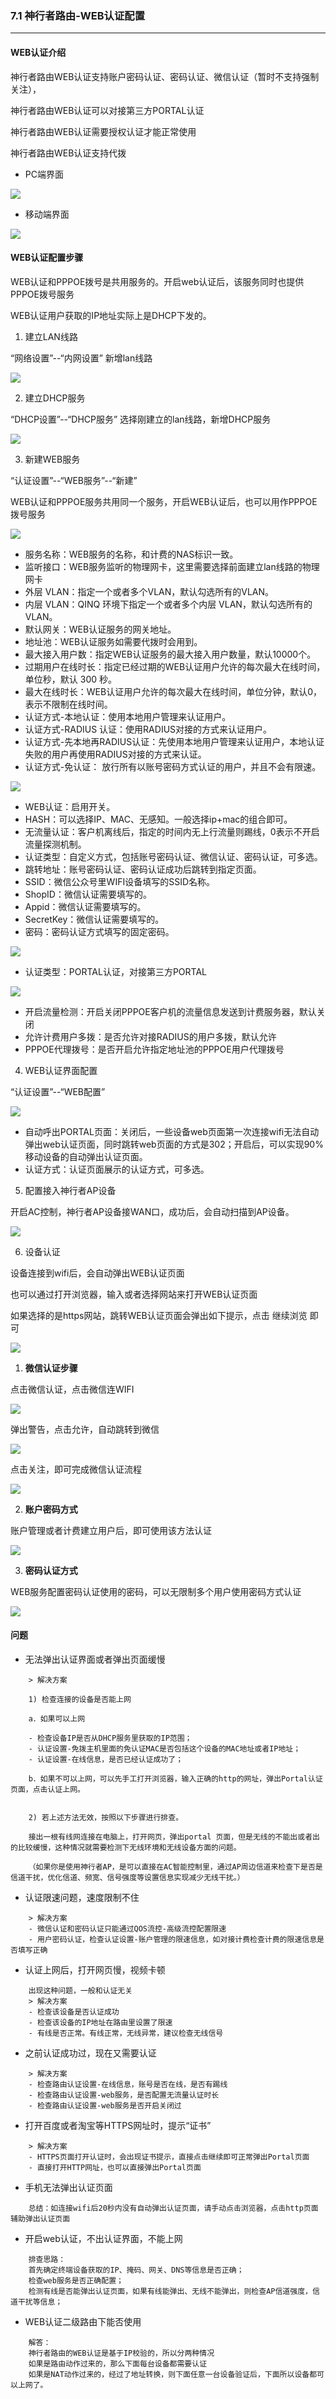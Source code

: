 ### 7.1 神行者路由-WEB认证配置
***

#### WEB认证介绍

神行者路由WEB认证支持账户密码认证、密码认证、微信认证（暂时不支持强制关注），

神行者路由WEB认证可以对接第三方PORTAL认证

神行者路由WEB认证需要授权认证才能正常使用

神行者路由WEB认证支持代拨

- PC端界面

![](http://static.toughcloud.net/toughsms/tc_20181224131528_9.png)

- 移动端界面

![](http://static.toughcloud.net/toughsms/tc_20181224131610_10.png)

#### WEB认证配置步骤

WEB认证和PPPOE拨号是共用服务的。开启web认证后，该服务同时也提供PPPOE拨号服务

WEB认证用户获取的IP地址实际上是DHCP下发的。

1. 建立LAN线路

“网络设置”--“内网设置” 新增lan线路

![](http://static.toughcloud.net/toughsms/tc_20181224131729_11.png)

2. 建立DHCP服务

“DHCP设置”--“DHCP服务” 选择刚建立的lan线路，新增DHCP服务

![](http://static.toughcloud.net/toughsms/tc_20181224131816_12.png)

3. 新建WEB服务

“认证设置”--“WEB服务”--“新建”

WEB认证和PPPOE服务共用同一个服务，开启WEB认证后，也可以用作PPPOE拨号服务

![](http://static.toughcloud.net/toughsms/tc_20181224131907_13.png)

- 服务名称：WEB服务的名称，和计费的NAS标识一致。
- 监听接口：WEB服务监听的物理网卡，这里需要选择前面建立lan线路的物理网卡
- 外层 VLAN：指定一个或者多个VLAN，默认勾选所有的VLAN。
- 内层 VLAN：QINQ 环境下指定一个或者多个内层 VLAN，默认勾选所有的VLAN。
- 默认网关：WEB认证服务的网关地址。
- 地址池：WEB认证服务如需要代拨时会用到。
- 最大接入用户数：指定WEB认证服务的最大接入用户数量，默认10000个。
- 过期用户在线时长：指定已经过期的WEB认证用户允许的每次最大在线时间，单位秒，默认 300 秒。
- 最大在线时长：WEB认证用户允许的每次最大在线时间，单位分钟，默认0，表示不限制在线时间。
- 认证方式-本地认证：使用本地用户管理来认证用户。
- 认证方式-RADIUS 认证：使用RADIUS对接的方式来认证用户。
- 认证方式-先本地再RADIUS认证：先使用本地用户管理来认证用户，本地认证失败的用户再使用RADIUS对接的方式来认证。
- 认证方式-免认证： 放行所有以账号密码方式认证的用户，并且不会有限速。

![](http://static.toughcloud.net/toughsms/tc_20181224132034_14.png)

- WEB认证：启用开关。
- HASH：可以选择IP、MAC、无感知。一般选择ip+mac的组合即可。
- 无流量认证：客户机离线后，指定的时间内无上行流量则踢线，0表示不开启流量探测机制。
- 认证类型：自定义方式，包括账号密码认证、微信认证、密码认证，可多选。
- 跳转地址：账号密码认证、密码认证成功后跳转到指定页面。
- SSID：微信公众号里WIFI设备填写的SSID名称。
- ShopID：微信认证需要填写的。
- Appid：微信认证需要填写的。
- SecretKey：微信认证需要填写的。
- 密码：密码认证方式填写的固定密码。

![](http://static.toughcloud.net/toughsms/tc_20181224132134_15.png)

- 认证类型：PORTAL认证，对接第三方PORTAL

![](http://static.toughcloud.net/toughsms/tc_20181224132203_16.png)

- 开启流量检测：开启关闭PPPOE客户机的流量信息发送到计费服务器，默认关闭
- 允许计费用户多拨：是否允许对接RADIUS的用户多拨，默认允许
- PPPOE代理拨号：是否开启允许指定地址池的PPPOE用户代理拨号

4. WEB认证界面配置

“认证设置”--“WEB配置”

![](http://static.toughcloud.net/toughsms/tc_20181224132305_17.png)

- 自动呼出PORTAL页面：关闭后，一些设备web页面第一次连接wifi无法自动弹出web认证页面，同时跳转web页面的方式是302；开启后，可以实现90%移动设备的自动弹出认证页面。
- 认证方式：认证页面展示的认证方式，可多选。

5. 配置接入神行者AP设备

开启AC控制，神行者AP设备接WAN口，成功后，会自动扫描到AP设备。

![](http://static.toughcloud.net/toughsms/tc_20181224132408_18.png)

6. 设备认证


设备连接到wifi后，会自动弹出WEB认证页面

也可以通过打开浏览器，输入或者选择网站来打开WEB认证页面

如果选择的是https网站，跳转WEB认证页面会弹出如下提示，点击 继续浏览 即可

![](http://static.toughcloud.net/toughsms/tc_20181224132441_19.png)

1) **微信认证步骤**

点击微信认证，点击微信连WIFI

![](http://static.toughcloud.net/toughsms/tc_20181224132539_20.png)

弹出警告，点击允许，自动跳转到微信

![](http://static.toughcloud.net/toughsms/tc_20181224132613_21.png)

点击关注，即可完成微信认证流程

![](http://static.toughcloud.net/toughsms/tc_20181224132647_22.png)

2) **账户密码方式**

账户管理或者计费建立用户后，即可使用该方法认证

![](http://static.toughcloud.net/toughsms/tc_20181224132752_23.png)

3) **密码认证方式**

WEB服务配置密码认证使用的密码，可以无限制多个用户使用密码方式认证

![](http://static.toughcloud.net/toughsms/tc_20181224132835_24.png)


#### **问题**

- 无法弹出认证界面或者弹出页面缓慢


```
    > 解决方案

    1) 检查连接的设备是否能上网

    a．如果可以上网

    - 检查设备IP是否从DHCP服务里获取的IP范围；
    - 认证设置-免拨主机里面的免认证MAC是否包括这个设备的MAC地址或者IP地址；
    - 认证设置-在线信息，是否已经认证成功了；

    b．如果不可以上网，可以先手工打开浏览器，输入正确的http的网址，弹出Portal认证页面，点击认证上网。


    2) 若上述方法无效，按照以下步骤进行排查。

    接出一根有线网连接在电脑上，打开网页，弹出portal 页面，但是无线的不能出或者出的比较缓慢，这种情况就需要检测下无线环境和无线设备方面的问题。

    （如果你是使用神行者AP，是可以直接在AC智能控制里，通过AP周边信道来检查下是否是信道干扰，优化信道、频宽、信号强度等设置信息实现减少无线干扰。）
```

 
- 认证限速问题，速度限制不住

```
    > 解决方案
    - 微信认证和密码认证只能通过QOS流控-高级流控配置限速
    - 用户密码认证，检查认证设置-账户管理的限速信息，如对接计费检查计费的限速信息是否填写正确
```

- 认证上网后，打开网页慢，视频卡顿

```
    出现这种问题，一般和认证无关
    > 解决方案
    - 检查该设备是否认证成功
    - 检查该设备的IP地址在路由里设置了限速
    - 有线是否正常。有线正常，无线异常，建议检查无线信号
```


- 之前认证成功过，现在又需要认证

```
    > 解决方案
    - 检查路由认证设置-在线信息，账号是否在线，是否有踢线
    - 检查路由认证设置-web服务，是否配置无流量认证时长
    - 检查路由认证设置-web服务是否开启关闭过
```
 

- 打开百度或者淘宝等HTTPS网址时，提示“证书”

```
    > 解决方案
    - HTTPS页面打开认证时，会出现证书提示，直接点击继续即可正常弹出Portal页面
    - 直接打开HTTP网址，也可以直接弹出Portal页面
```

- 手机无法弹出认证页面

```
    总结：如连接wifi后20秒内没有自动弹出认证页面，请手动点击浏览器，点击http页面辅助弹出认证页面
```

- 开启web认证，不出认证界面，不能上网

```
    排查思路：
    首先确定终端设备获取的IP、掩码、网关、DNS等信息是否正确；
    检查web服务是否正确配置；
    检测有线是否能弹出认证页面，如果有线能弹出、无线不能弹出，则检查AP信道强度，信道干扰等信息；
```

- WEB认证二级路由下能否使用

```
    解答：
    神行者路由的WEB认证是基于IP校验的，所以分两种情况
    如果是路由动作过来的，那么下面每台设备都需要认证
    如果是NAT动作过来的，经过了地址转换，则下面任意一台设备验证后，下面所以设备都可以上网了。
```

























